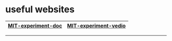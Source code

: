 # useful websites
|[MIT-experiment-doc][mit]|[MIT-experiment-vedio][mit-vedio]
|---|---
--------
[mit]:http://web.mit.edu/hml/notes.html
[mit-vedio]:https://www.youtube.com/watch?v=plkDAEx80bQ&list=PLfF--3o8i4r82vJ0kjCVYgqKgyVM5QwN0

